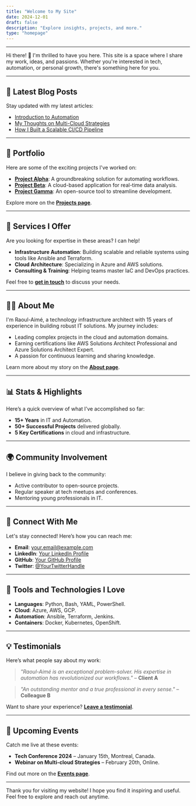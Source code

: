 ```yaml
---
title: "Welcome to My Site"
date: 2024-12-01
draft: false
description: "Explore insights, projects, and more."
type: "homepage"
---
```

---
Hi there! 👋 I'm thrilled to have you here. This site is a space where I share my work, ideas, and passions. Whether you're interested in tech, automation, or personal growth, there's something here for you.

---

## 📰 Latest Blog Posts

Stay updated with my latest articles:

- [Introduction to Automation](blog/intro-to-automation)
- [My Thoughts on Multi-Cloud Strategies](blog/multi-cloud-strategies)
- [How I Built a Scalable CI/CD Pipeline](blog/scalable-cicd-pipeline)

---

## 📂 Portfolio

Here are some of the exciting projects I've worked on:

- **[Project Alpha](#)**: A groundbreaking solution for automating workflows.
- **[Project Beta](#)**: A cloud-based application for real-time data analysis.
- **[Project Gamma](#)**: An open-source tool to streamline development.

Explore more on the **[Projects page](#)**.

---

## 🌟 Services I Offer

Are you looking for expertise in these areas? I can help!

- **Infrastructure Automation**: Building scalable and reliable systems using tools like Ansible and Terraform.
- **Cloud Architecture**: Specializing in Azure and AWS solutions.
- **Consulting & Training**: Helping teams master IaC and DevOps practices.

Feel free to **[get in touch](#)** to discuss your needs.

---

## 👨‍💻 About Me

I'm Raoul-Aimé, a technology infrastructure architect with 15 years of experience in building robust IT solutions. My journey includes:

- Leading complex projects in the cloud and automation domains.
- Earning certifications like AWS Solutions Architect Professional and Azure Solutions Architect Expert.
- A passion for continuous learning and sharing knowledge.

Learn more about my story on the **[About page](#)**.

---

## 📊 Stats & Highlights

Here’s a quick overview of what I’ve accomplished so far:

- **15+ Years** in IT and Automation.
- **50+ Successful Projects** delivered globally.
- **5 Key Certifications** in cloud and infrastructure.

---

## 🌍 Community Involvement

I believe in giving back to the community:

- Active contributor to open-source projects.
- Regular speaker at tech meetups and conferences.
- Mentoring young professionals in IT.

---

## 📧 Connect With Me

Let's stay connected! Here’s how you can reach me:

- **Email**: [your.email@example.com](mailto:your.email@example.com)
- **LinkedIn**: [Your LinkedIn Profile](#)
- **GitHub**: [Your GitHub Profile](#)
- **Twitter**: [@YourTwitterHandle](#)

---

## 🚀 Tools and Technologies I Love

- **Languages**: Python, Bash, YAML, PowerShell.
- **Cloud**: Azure, AWS, GCP.
- **Automation**: Ansible, Terraform, Jenkins.
- **Containers**: Docker, Kubernetes, OpenShift.

---

## 💡 Testimonials

Here’s what people say about my work:

> _"Raoul-Aimé is an exceptional problem-solver. His expertise in automation has revolutionized our workflows."_ – **Client A**

> _"An outstanding mentor and a true professional in every sense."_ – **Colleague B**

Want to share your experience? **[Leave a testimonial](#)**.

---

## 📅 Upcoming Events

Catch me live at these events:

- **Tech Conference 2024** – January 15th, Montreal, Canada.
- **Webinar on Multi-cloud Strategies** – February 20th, Online.

Find out more on the **[Events page](#)**.

---

Thank you for visiting my website! I hope you find it inspiring and useful. Feel free to explore and reach out anytime.
